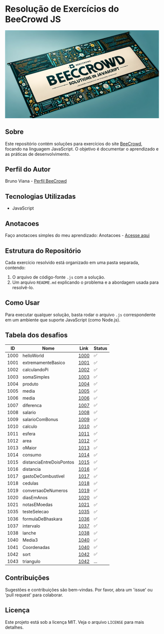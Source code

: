 # Resolução de Exercícios do BeeCrowd JS
![Banner BeeCrowd Solutions](99-imgs/banner.png)

## Sobre
Este repositório contém soluções para exercícios do site [BeeCrowd](https://www.beecrowd.com.br/), focando na linguagem JavaScript. O objetivo é documentar o aprendizado e as práticas de desenvolvimento.

## Perfil do Autor
Bruno Viana - [Perfil BeeCrowd](https://www.beecrowd.com.br/judge/pt/profile/120201)

## Tecnologias Utilizadas
- JavaScript

## Anotacoes
Faço anotacoes simples do meu aprendizado:
Anotacoes - [Acesse aqui](https://github.com/fbrunoviana/javascript-beecrowd/tree/main/01-anotacoes)


## Estrutura do Repositório
Cada exercício resolvido está organizado em uma pasta separada, contendo:
1. O arquivo de código-fonte `.js` com a solução.
2. Um arquivo `README.md` explicando o problema e a abordagem usada para resolvê-lo.

## Como Usar
Para executar qualquer solução, basta rodar o arquivo `.js` correspondente em um ambiente que suporte JavaScript (como Node.js).

## Tabela dos desafios 

| ID   | Nome              | Link                                                                                                                      | Status |
|------|-------------------|---------------------------------------------------------------------------------------------------------------------------|--------|
| 1000 | helloWorld | [1000](https://github.com/fbrunoviana/javascript-beecrowd/tree/main/00-Iniciante/1000-helloWorld) | ✅ |
| 1001 | extremamenteBasico | [1001](https://github.com/fbrunoviana/javascript-beecrowd/tree/main/00-Iniciante/1001-extremamenteBasico) | ✅ |
| 1002 | calculandoPi | [1002](https://github.com/fbrunoviana/javascript-beecrowd/tree/main/00-Iniciante/1002-calculandoPi) | ✅ |
| 1003 | somaSimples | [1003](https://github.com/fbrunoviana/javascript-beecrowd/tree/main/00-Iniciante/1003-somaSimples) | ✅ |
| 1004 | produto | [1004](https://github.com/fbrunoviana/javascript-beecrowd/tree/main/00-Iniciante/1004-produto) | ✅ |
| 1005 | media | [1005](https://github.com/fbrunoviana/javascript-beecrowd/tree/main/00-Iniciante/1005-media) | ✅ |
| 1006 | media | [1006](https://github.com/fbrunoviana/javascript-beecrowd/tree/main/00-Iniciante/1006-media) | ✅ |
| 1007 | diferenca | [1007](https://github.com/fbrunoviana/javascript-beecrowd/tree/main/00-Iniciante/1007-diferenca) | ✅ |
| 1008 | salario | [1008](https://github.com/fbrunoviana/javascript-beecrowd/tree/main/00-Iniciante/1008-salario) | ✅ |
| 1009 | salarioComBonus | [1009](https://github.com/fbrunoviana/javascript-beecrowd/tree/main/00-Iniciante/1009-salarioComBonus) | ✅ |
| 1010 | calculo | [1010](https://github.com/fbrunoviana/javascript-beecrowd/tree/main/00-Iniciante/1010-calculo) | ✅ |
| 1011 | esfera | [1011](https://github.com/fbrunoviana/javascript-beecrowd/tree/main/00-Iniciante/1011-esfera) | ✅ |
| 1012 | area | [1012](https://github.com/fbrunoviana/javascript-beecrowd/tree/main/00-Iniciante/1012-area) | ✅ |
| 1013 | oMaior | [1013](https://github.com/fbrunoviana/javascript-beecrowd/tree/main/00-Iniciante/1013-oMaior) | ✅ |
| 1014 | consumo | [1014](https://github.com/fbrunoviana/javascript-beecrowd/tree/main/00-Iniciante/1014-consumo) | ✅ |
| 1015 | distanciaEntreDoisPontos | [1015](https://github.com/fbrunoviana/javascript-beecrowd/tree/main/00-Iniciante/1015-distanciaEntreDoisPontos) | ✅ |
| 1016 | distancia | [1016](https://github.com/fbrunoviana/javascript-beecrowd/tree/main/00-Iniciante/1016-distancia) | ✅ |
| 1017 | gastoDeCombustivel | [1017](https://github.com/fbrunoviana/javascript-beecrowd/tree/main/00-Iniciante/1017-gastoDeCombustivel) | ✅ |
| 1018 | cedulas | [1018](https://github.com/fbrunoviana/javascript-beecrowd/tree/main/00-Iniciante/1018-cedulas) | ✅ |
| 1019 | conversaoDeNumeros | [1019](https://github.com/fbrunoviana/javascript-beecrowd/tree/main/00-Iniciante/1019-conversaoDeNumeros) | ✅ |
| 1020 | diasEmAnos | [1020](https://github.com/fbrunoviana/javascript-beecrowd/tree/main/00-Iniciante/1020-diasEmAnos) | ✅ |
| 1021 | notasEMoedas | [1021](https://github.com/fbrunoviana/javascript-beecrowd/tree/main/00-Iniciante/1021-notasEMoedas) | ✅ |
| 1035 | testeSelecao | [1035](https://github.com/fbrunoviana/javascript-beecrowd/tree/main/00-Iniciante/1035-testeSelecao) | ✅ |
| 1036 | formulaDeBhaskara | [1036](https://github.com/fbrunoviana/javascript-beecrowd/tree/main/00-Iniciante/1036-formulaDeBhaskara) |  ✅ |
| 1037 | intervalo | [1037](https://github.com/fbrunoviana/javascript-beecrowd/tree/main/00-Iniciante/1037-intervalo) |  ✅ |
| 1038 | lanche | [1038](https://github.com/fbrunoviana/javascript-beecrowd/tree/main/00-Iniciante/1038-lanche) |  ✅ |
| 1040 | Media3 | [1040](https://github.com/fbrunoviana/javascript-beecrowd/tree/main/00-Iniciante/1040-mediaTres) |  ✅ |
| 1041 | Coordenadas | [1040](https://github.com/fbrunoviana/javascript-beecrowd/tree/main/00-Iniciante/1041-coordenadasDeUmPonto) |  ✅ |
| 1042 | sort | [1042](https://github.com/fbrunoviana/javascript-beecrowd/tree/main/00-Iniciante/1042-sort) |  ✅ |
| 1043 | triangulo | [1042](https://github.com/fbrunoviana/javascript-beecrowd/tree/main/00-Iniciante/1043-triangulo) |  ... |

## Contribuições
Sugestões e contribuições são bem-vindas. Por favor, abra um 'issue' ou 'pull request' para colaborar.

## Licença
Este projeto está sob a licença MIT. Veja o arquivo `LICENSE` para mais detalhes.